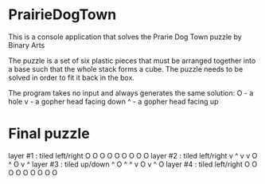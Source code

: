 # PrairieDogTown
This is a console application that solves the Prarie Dog Town puzzle by Binary Arts

The puzzle is a set of six plastic pieces that must be arranged together into a base 
such that the whole stack forms a cube. The puzzle needs to be solved in order to 
fit it back in the box.

The program takes no input and always generates the same solution:
O - a hole
v - a gopher head facing down
^ - a gopher head facing up


Final puzzle
======
layer #1 : tiled left/right
O O O
O O O
O O O
layer #2 : tiled left/right
v ^ v
v O ^
O v ^
layer #3 : tiled up/down
^ O ^
^ v O
v ^ O
layer #4 : tiled left/right
O O O
O O O
O O O
